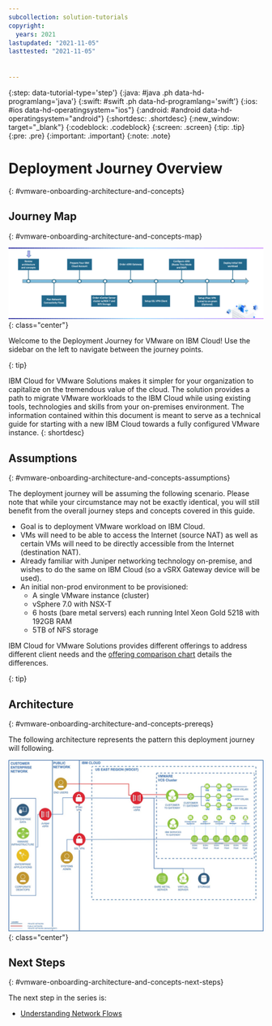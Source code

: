 ```yaml
---
subcollection: solution-tutorials
copyright:
  years: 2021
lastupdated: "2021-11-05"
lasttested: "2021-11-05"


---
```


{:step: data-tutorial-type='step'}
{:java: #java .ph data-hd-programlang='java'}
{:swift: #swift .ph data-hd-programlang='swift'}
{:ios: #ios data-hd-operatingsystem="ios"}
{:android: #android data-hd-operatingsystem="android"}
{:shortdesc: .shortdesc}
{:new_window: target="_blank"}
{:codeblock: .codeblock}
{:screen: .screen}
{:tip: .tip}
{:pre: .pre}
{:important: .important}
{:note: .note}

# Deployment Journey Overview
{: #vmware-onboarding-architecture-and-concepts}



## Journey Map
{: #vmware-onboarding-architecture-and-concepts-map}

![Architecture](images/solution-vmware-onboarding-hidden/intro/journeymap-1.png){: class="center"}



Welcome to the Deployment Journey for VMware on IBM Cloud! Use the sidebar on the left to navigate between the journey points.

{: tip}

IBM Cloud for VMware Solutions makes it simpler for your organization to capitalize on the tremendous value of the cloud. The solution provides a path to migrate VMware workloads to the IBM Cloud while using existing tools, technologies and skills from your on-premises environment.  The information contained within this document is meant to serve as a technical guide for starting with a new IBM Cloud towards a fully configured VMware instance. 
{: shortdesc}



## Assumptions
{: #vmware-onboarding-architecture-and-concepts-assumptions}

The deployment journey will be assuming the following scenario. Please note that while your circumstance may not be exactly identical, you will still benefit from the overall journey steps and concepts covered in this guide.

- Goal is to deployment VMware workload on IBM Cloud.
- VMs will need to be able to access the Internet (source NAT) as well as certain VMs will need to be directly accessible from the Internet (destination NAT).
- Already familiar with Juniper networking technology on-premise, and wishes to do the same on IBM Cloud (so a vSRX Gateway device will be used).
- An initial non-prod environment to be provisioned:
  - A single VMware instance (cluster) 
  - vSphere 7.0 with NSX-T
  - 6 hosts (bare metal servers) each running Intel Xeon Gold 5218 with 192GB RAM
  - 5TB of NFS storage 



IBM Cloud for VMware Solutions provides different offerings to address different client needs and the [offering comparison chart](https://{DomainName}/vmwaresolutions?topic=vmwaresolutions-inst_comp_chart) details the differences.

{: tip}

## Architecture
{: #vmware-onboarding-architecture-and-concepts-prereqs}

The following architecture represents the pattern this deployment journey will following.  

![Architecture](images/solution-vmware-onboarding-hidden/architecture.jpg){: class="center"}








## Next Steps
{: #vmware-onboarding-architecture-and-concepts-next-steps}

The next step in the series is:

* [Understanding Network Flows](/docs/solution-tutorials?topic=solution-tutorials-vmware-onboarding-vrf-service-endpoints)
